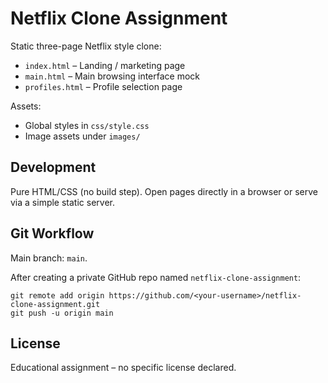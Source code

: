Netflix Clone Assignment
========================

Static three-page Netflix style clone:

- `index.html` – Landing / marketing page
- `main.html` – Main browsing interface mock
- `profiles.html` – Profile selection page

Assets:
- Global styles in `css/style.css`
- Image assets under `images/`

Development
-----------
Pure HTML/CSS (no build step). Open pages directly in a browser or serve via a simple static server.

Git Workflow
------------
Main branch: `main`.

After creating a private GitHub repo named `netflix-clone-assignment`:
```
git remote add origin https://github.com/<your-username>/netflix-clone-assignment.git
git push -u origin main
```

License
-------
Educational assignment – no specific license declared.
